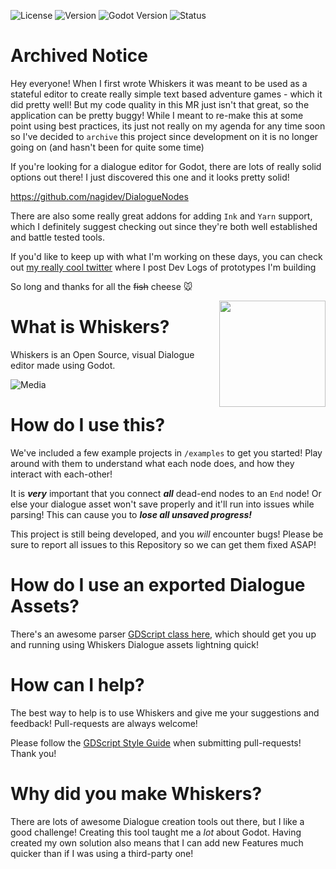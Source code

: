 ![License](https://img.shields.io/badge/license-MIT-blue.svg)
![Version](https://img.shields.io/badge/version-1.1.0-orange.svg)
![Godot Version](https://img.shields.io/badge/godot-3.1-brightgreen.svg)
![Status](https://img.shields.io/badge/status-beta-blue.svg)

# Archived Notice
Hey everyone! When I first wrote Whiskers it was meant to be used as a stateful editor to create really simple text based adventure games - which it did pretty well! But my code quality in this MR just isn't that great, so the application can be pretty buggy! While I meant to re-make this at some point using best practices, its just not really on my agenda for any time soon so I've decided to `archive` this project since development on it is no longer going on (and hasn't been for quite some time)

If you're looking for a dialogue editor for Godot, there are lots of really solid options out there! I just discovered this one and it looks pretty solid!

https://github.com/nagidev/DialogueNodes


There are also some really great addons for adding `Ink` and `Yarn` support, which I definitely suggest checking out since they're both well established and battle tested tools.

If you'd like to keep up with what I'm working on these days, you can check out [my really cool twitter](https://twitter.com/LittleMouseDev) where I post Dev Logs of prototypes I'm building


So long and thanks for all the ~~fish~~ cheese 🐭


<img src="/logo.png"  width="170" align="right"/>

# What is Whiskers?
Whiskers is an Open Source, visual Dialogue editor made using Godot.

![Media](/media.png)

# How do I use this?
We've included a few example projects in `/examples` to get you started! Play around with them to understand what each node does, and how they interact with each-other!

It is ***very*** important that you connect ***all*** dead-end nodes to an `End` node! Or else your dialogue asset won't save properly and it'll run into issues while parsing! This can cause you to ***lose all unsaved progress!***

This project is still being developed, and you *will* encounter bugs! Please be sure to report all issues to this Repository so we can get them fixed ASAP!

# How do I use an exported Dialogue Assets?
There's an awesome parser [GDScript class here](https://github.com/LittleMouseGames/whiskers-parser), which should get you up and running using Whiskers Dialogue assets lightning quick!

# How can I help?
The best way to help is to use Whiskers and give me your suggestions and feedback! Pull-requests are always welcome!

Please follow the [GDScript Style Guide](https://docs.godotengine.org/en/3.0/getting_started/scripting/gdscript/gdscript_styleguide.html) when submitting pull-requests! Thank you!

# Why did you make Whiskers?
There are lots of awesome Dialogue creation tools out there, but I like a good challenge! Creating this tool taught me a *lot* about Godot. Having created my own solution also means that I can add new Features much quicker than if I was using a third-party one!
